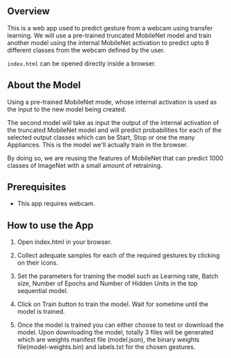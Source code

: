 ## Overview
This is a web app used to predict gesture from a webcam using transfer learning. We will use a pre-trained truncated MobileNet model and train another model using the internal MobileNet activation to predict upto 8 different classes from the webcam defined by the user.

`index.html` can be opened directly inside a browser.

## About the Model
Using a pre-trained MobileNet mode, whose internal activation is used as the input to the new model being created.

The second model will take as input the output of the internal activation of the truncated MobileNet model and will predict probabilities for each of the selected output classes which can be Start, Stop or one the many Appliances. This is the model we'll actually train in the browser.

By doing so, we are reusing the features of MobileNet that can predict 1000 classes of ImageNet with a small amount of retraining.


## Prerequisites

* This app requires webcam.


## How to use the App

1. Open index.html in your browser.

2. Collect adequate samples for each of the required gestures by clicking on their icons.

3. Set the parameters for training the model such as Learning rate, Batch size, Number of Epochs and Number of Hidden Units in the top sequential model.

4. Click on Train button to train the model. Wait for sometime until the model is trained.

5. Once the model is trained you can either choose to test or download the model. Upon downloading the model, totally 3 files will be generated which are weights manifest file (model.json), the binary weights file(model-weights.bin) and labels.txt for the chosen gestures.
